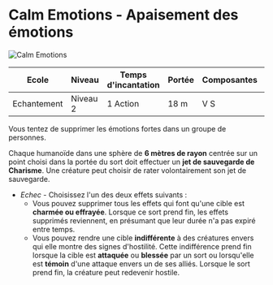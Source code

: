 # Calm Emotions - Apaisement des émotions
![Calm Emotions](../_images/calm_emotions.png)

|Ecole|Niveau|Temps d'incantation|Portée|Composantes|Durée|
|-|-|-|-|-|-|
|Echantement|Niveau 2|1 Action|18 m|V S|Concentration, 1 minute|

Vous tentez de supprimer les émotions fortes dans un groupe de personnes. 

Chaque humanoïde dans une sphère de **6 mètres de rayon** centrée sur un point choisi dans la portée du sort doit effectuer un **jet de sauvegarde de Charisme**. Une créature peut choisir de rater volontairement son jet de sauvegarde. 

* *Echec* - Choisissez l'un des deux effets suivants :
    * Vous pouvez supprimer tous les effets qui font qu'une cible est **charmée ou effrayée**. Lorsque ce sort prend fin, les effets supprimés reviennent, en présumant que leur durée n'a pas expiré entre temps.
    * Vous pouvez rendre une cible **indifférente** à des créatures envers qui elle montre des signes d'hostilité. Cette indifférence prend fin lorsque la cible est **attaquée** ou **blessée** par un sort ou lorsqu'elle est **témoin** d'une attaque envers un de ses alliés. Lorsque le sort prend fin, la créature peut redevenir hostile.